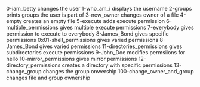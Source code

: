 0-iam_betty changes the user
1-who_am_i displays the username
2-groups prints groups the user is part of
3-new_owner changes owner of a file
4-empty creates an empty file
5-execute adds execute permission
6-multiple_permissions gives multiple execute permissions
7-everybody gives permission to execute to everybody
8-James_Bond gives specific permissions
0x01-shell_permissions gives varied permissions
8-James_Bond gives varied permissions
11-directories_permissions gives subdirectories execute permissions
9-John_Doe modifies permsiions for hello
10-mirror_permissions gives mirror permissions
12-directory_permissions creates a directory with specific permissions
13-change_group changes the group onwership
100-change_owner_and_group changes file and group ownership
